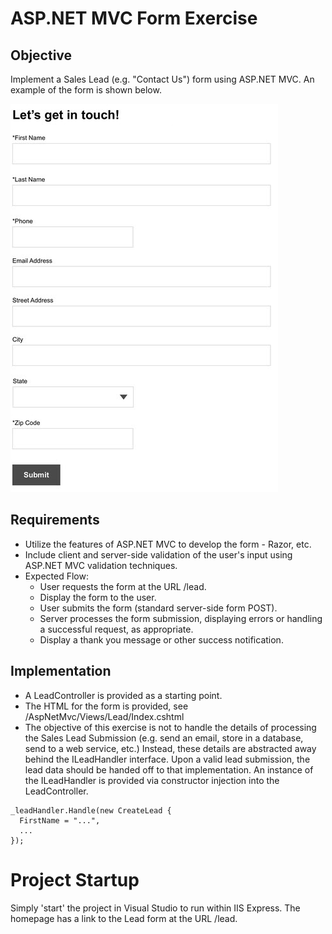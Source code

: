 # ASP.NET MVC Form Exercise

## Objective

Implement a Sales Lead (e.g. "Contact Us") form using ASP.NET MVC.  An example of the form is shown below.

![alt text](/contact-form.png "Form Example")

## Requirements

* Utilize the features of ASP.NET MVC to develop the form - Razor, etc.
* Include client and server-side validation of the user's input using ASP.NET MVC validation techniques.
* Expected Flow:
	* User requests the form at the URL /lead.
	* Display the form to the user.
	* User submits the form (standard server-side form POST).
	* Server processes the form submission, displaying errors or handling a successful request, as appropriate.
	* Display a thank you message or other success notification.

## Implementation

* A LeadController is provided as a starting point.
* The HTML for the form is provided, see /AspNetMvc/Views/Lead/Index.cshtml
* The objective of this exercise is not to handle the details of processing the Sales Lead Submission (e.g. send an email, store in a database, send to a web service, etc.)  Instead, these details are abstracted away behind the ILeadHandler interface.  Upon a valid lead submission, the lead data should be handed off to that implementation.  An instance of the ILeadHandler is provided via constructor injection into the LeadController.
```
_leadHandler.Handle(new CreateLead {
  FirstName = "...",
  ...
});
```

# Project Startup

Simply 'start' the project in Visual Studio to run within IIS Express.  The homepage has a link to the Lead form at the URL /lead.
